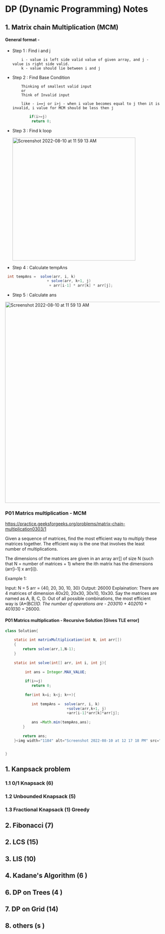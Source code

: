 # DP (Dynamic Programming) Notes 


## 1. Matrix chain Multiplication (MCM)

#### General format -





 -  Step 1 : Find i and j
          
            i - value is left side valid value of given array, and j - value is right side valid.
            k - value should lie between i and j
 
 -  Step 2 : Find Base Condition
   
            Thinking of smallest valid input
            or 
            Think of Invalid input
            
            like - i==j or i>j - when i value becomes equal to j then it is invalid, i value for MCM should be less then j
            
```java
           if(i>=j)
            return 0;
 ```
            
 -  Step 3 : Find k loop 
         <p>
        <img width="400" alt="Screenshot 2022-08-10 at 11 59 13 AM" src="https://user-images.githubusercontent.com/13814143/183841346-4ba9c2c7-0a52-4aaa-8e1b-b4228440ec18.png">
        </p>

 -  Step 4 : Calculate tempAns

```java
 int tempAns =  solve(arr, i, k)
                   + solve(arr, k+1, j)
                    + arr[i-1] * arr[k] * arr[j];

```
 
 -  Step 5 : Calculate ans


<p>
<img width="654" alt="Screenshot 2022-08-10 at 11 59 13 AM" src="https://user-images.githubusercontent.com/13814143/183833129-d080e4a5-7b64-4830-91db-cf3dca26a3d8.png">
</p>


### P01 Matrics multiplication - MCM  

https://practice.geeksforgeeks.org/problems/matrix-chain-multiplication0303/1

Given a sequence of matrices, find the most efficient way to multiply these matrices together. The efficient way is the one that involves the least number of multiplications.

The dimensions of the matrices are given in an array arr[] of size N (such that N = number of matrices + 1) where the ith matrix has the dimensions (arr[i-1] x arr[i]).

Example 1:

Input: N = 5
arr = {40, 20, 30, 10, 30}
Output: 26000
Explaination: There are 4 matrices of dimension 
40x20, 20x30, 30x10, 10x30. Say the matrices are 
named as A, B, C, D. Out of all possible combinations,
the most efficient way is (A*(B*C))*D. 
The number of operations are -
20*30*10 + 40*20*10 + 40*10*30 = 26000.

#### P01 Matrics multiplication - Recursive Solution [Gives TLE error]

```java
class Solution{
    
    static int matrixMultiplication(int N, int arr[])
    {
        return solve(arr,1,N-1);
    }
    
    static int solve(int[] arr, int i, int j){
        
         int ans = Integer.MAX_VALUE;
         
         if(i>=j)
            return 0;
        
         for(int k=i; k<j; k++){
             
            int tempAns =  solve(arr, i, k)
                            +solve(arr,k+1, j)
                            +arr[i-1]*arr[k]*arr[j];
                            
            ans =Math.min(tempAns,ans);
        }
        
        return ans;
    }<img width="1184" alt="Screenshot 2022-08-10 at 12 17 18 PM" src="https://user-images.githubusercontent.com/13814143/183833733-7c541225-ddda-47f0-85c3-5b215753190b.png">


}
```






## 1. Kanpsack problem
  ### 1.1 0/1 Knapsack (6)
  ### 1.2 Unbounded Knapsack (5)
  ### 1.3 Fractional Knapsack (1) Greedy
## 2. Fibonacci (7)
## 2. LCS (15)
## 3. LIS (10)
## 4. Kadane's Algorithm (6 )
## 6. DP on Trees (4 )
## 7. DP on Grid (14)
## 8. others (s )
